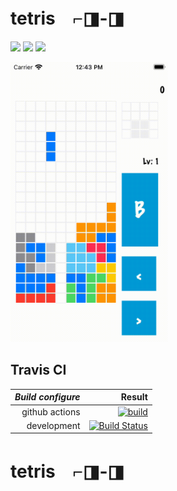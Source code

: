 # tetris　⌐◨-◨


[![](https://img.shields.io/badge/Language-swif-ff69b4.svg)](https://developer.apple.com/swift/)
[![](https://img.shields.io/github/license/mashape/apistatus.svg)](https://github.com/keisukeYamagishi/Brewris/blob/master/LICENSE)
[![](https://img.shields.io/badge/HP-shichimitoucarashi-00acee)](https://shichimitoucarashi.herokuapp.com)


<img src=./doc/Tetris.mov.gif width="50%" height="50%">

## Travis CI

|***Build configure***|Result|
|---:|---:|
|github actions|[![build](https://github.com/keisukeYamagishi/Tetris/actions/workflows/build.yml/badge.svg?branch=main)](https://github.com/keisukeYamagishi/Tetris/actions/workflows/build.yml)|
|development|[![Build Status](https://app.bitrise.io/app/44f6b8da-7a7c-46ae-a704-50b34109d27b/status.svg?token=kVSuTbDDZm080HKyb8_k0Q&branch=master)](https://app.bitrise.io/app/44f6b8da-7a7c-46ae-a704-50b34109d27b)|

# tetris　⌐◨-◨
